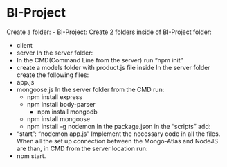 # BI-Project


Create a folder: - BI-Project:
Create 2 folders inside of BI-Project folder: 
- client
- server
In the server folder:
- In the CMD(Command Line from the server) run “npm init”
- create a models folder with product.js file inside
In the server folder create the following files: 
- app.js
- mongoose.js
In the server folder from the CMD run:
	- npm install express
	- npm install body-parser
    	- npm install mongodb
	- npm install mongoose
 	- npm install -g nodemon
In the package.json in the “scripts” add:
- “start”: “nodemon app.js”
Implement the necessary code in all the files.
When all the set up connection between the Mongo-Atlas and NodeJS are than, in CMD from the server location run:
- npm start.
